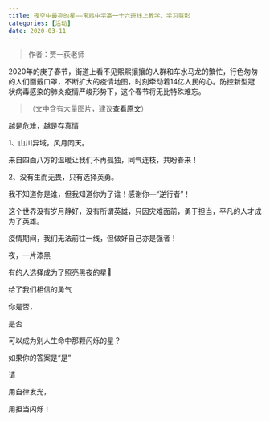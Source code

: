 ```yaml
---
title: 夜空中最亮的星——宝鸡中学高一十六班线上教学、学习剪影
categories: [活动]
date: 2020-03-11
---
```


> 作者：贾一荻老师

2020年的庚子春节，街道上看不见熙熙攘攘的人群和车水马龙的繁忙，行色匆匆的人们面戴口罩，不断扩大的疫情地图，时刻牵动着14亿人民的心。防控新型冠状病毒感染的肺炎疫情严峻形势下，这个春节将无比特殊难忘。

<!-- more -->

> （文中含有大量图片，建议[查看原文](https://www.meipian.cn/2sfiwzya)）

越是危难，越是存真情

1、山川异域，风月同天。

来自四面八方的温暖让我们不再孤独，同气连枝，共盼春来！

2、没有生而无畏，只有选择英勇。

我不知道你是谁，但我知道你为了谁！感谢你—“逆行者”！

这个世界没有岁月静好，没有所谓英雄，只因灾难面前，勇于担当，平凡的人才成为了英雄。

疫情期间，我们无法前往一线，但做好自己亦是强者！

夜，一片漆黑

有的人选择成为了照亮黑夜的星🌟

给了我们相信的勇气

你是否，

是否

可以成为别人生命中那颗闪烁的星？

如果你的答案是“是”

请

用自律发光，

用担当闪烁！